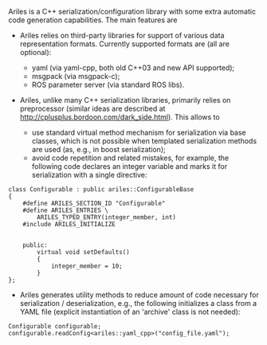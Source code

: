 Ariles is a C++ serialization/configuration library with some extra automatic
code generation capabilities. The main features are

* Ariles relies on third-party libraries for support of various data
  representation formats. Currently supported formats are (all are optional):
  - yaml (via yaml-cpp, both old C++03 and new API supported);
  - msgpack (via msgpack-c);
  - ROS parameter server (via standard ROS libs).

* Ariles, unlike many C++ serialization libraries, primarily relies on
  preprocessor (similar ideas are described at
  http://cplusplus.bordoon.com/dark_side.html). This allows to
  - use standard virtual method mechanism for serialization via base classes,
    which is not possible when templated serialization methods are used (as,
    e.g., in boost serialization);
  - avoid code repetition and related mistakes, for example, the following code
    declares an integer variable and marks it for serialization with a single
    directive:
```
class Configurable : public ariles::ConfigurableBase
{
    #define ARILES_SECTION_ID "Configurable"
    #define ARILES_ENTRIES \
        ARILES_TYPED_ENTRY(integer_member, int)
    #include ARILES_INITIALIZE


    public:
        virtual void setDefaults()
        {
            integer_member = 10;
        }
};
```

* Ariles generates utility methods to reduce amount of code necessary for
  serialization / deserialization, e.g., the following initializes a class from
  a YAML file (explicit instantiation of an 'archive' class is not needed):
```
Configurable configurable;
configurable.readConfig<ariles::yaml_cpp>("config_file.yaml");
```

